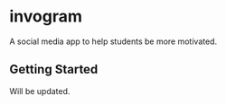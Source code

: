 # invogram

A social media app to help students be more motivated.

## Getting Started

Will be updated.
